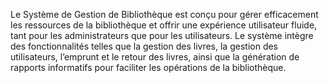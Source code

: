 Le Système de Gestion de Bibliothèque est conçu pour gérer efficacement les ressources de la bibliothèque et offrir une expérience utilisateur fluide, tant pour les administrateurs que pour les utilisateurs. Le système intègre des
fonctionnalités telles que la gestion des livres, la gestion des utilisateurs, l’emprunt et le retour des livres, ainsi que la génération de rapports informatifs pour faciliter les opérations de la bibliothèque.
